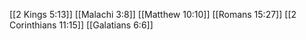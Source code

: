 [[2 Kings 5:13]]
[[Malachi 3:8]]
[[Matthew 10:10]]
[[Romans 15:27]]
[[2 Corinthians 11:15]]
[[Galatians 6:6]]
